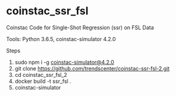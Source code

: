 # coinstac_ssr_fsl
Coinstac Code for Single-Shot Regression (ssr) on FSL Data

Tools: Python 3.6.5, coinstac-simulator 4.2.0

Steps
1) sudo npm i -g coinstac-simulator@4.2.0
2) git clone https://github.com/trendscenter/coinstac-ssr-fsl-2.git
3) cd coinstac_ssr_fsl_2
4) docker build -t ssr_fsl .
5) coinstac-simulator
